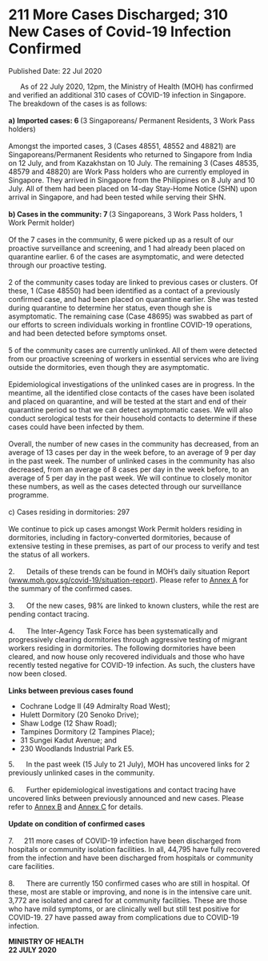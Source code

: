 <html>
    <meta http-equiv="Content-Type" content="text/html; charset=utf-8"/>
    <meta charset="utf-8"/>
    <title>211 More Cases Discharged; 310 New Cases of Covid-19 Infection Confirmed</title>
    <body><h1>211 More Cases Discharged; 310 New Cases of Covid-19 Infection Confirmed</h1>
    <p>Published Date: 22 Jul 2020</p> &nbsp; &nbsp; &nbsp; As of 22 July 2020, 12pm, the Ministry of Health (MOH) has confirmed and verified an additional 310 cases of COVID-19 infection in Singapore. The breakdown of the cases is as follows:&nbsp;<br><br><strong>a)</strong>&nbsp;<strong>Imported cases: 6 </strong>(3 Singaporeans/ Permanent Residents, 3 Work Pass holders) <br><br>Amongst the imported cases, 3 (Cases 48551, 48552 and 48821) are Singaporeans/Permanent Residents who returned to Singapore from India on 12 July, and from Kazakhstan on 10 July. The remaining 3 (Cases 48535, 48579 and 48820) are Work Pass holders who are currently employed in Singapore. They arrived in Singapore from the Philippines on 8 July and 10 July. All of them had been placed on 14-day Stay-Home Notice (SHN) upon arrival in Singapore, and had been tested while serving their SHN.&nbsp;<br><br><strong>b)&nbsp;Cases in the community: 7 </strong>(3 Singaporeans, 3 Work Pass holders, 1 Work Permit holder) <br><br>Of the 7 cases in the community, 6 were picked up as a result of our proactive surveillance and screening, and 1 had already been placed on quarantine earlier. 6 of the cases are asymptomatic, and were detected through our proactive testing. <br><br>2 of the community cases today are linked to previous cases or clusters. Of these, 1 (Case 48550) had been identified as a contact of a previously confirmed case, and had been placed on quarantine earlier. She was tested during quarantine to determine her status, even though she is asymptomatic. The remaining case (Case 48695) was swabbed as part of our efforts to screen individuals working in frontline COVID-19 operations, and had been detected before symptoms onset.&nbsp; <br><br>5 of the community cases are currently unlinked. All of them were detected from our proactive screening of workers in essential services who are living outside the dormitories, even though they are asymptomatic. <br><br>Epidemiological investigations of the unlinked cases are in progress. In the meantime, all the identified close contacts of the cases have been isolated and placed on quarantine, and will be tested at the start and end of their quarantine period so that we can detect asymptomatic cases. We will also conduct serological tests for their household contacts to determine if these cases could have been infected by them. <br><br>Overall, the number of new cases in the community has decreased, from an average of 13 cases per day in the week before, to an average of 9 per day in the past week. The number of unlinked cases in the community has also decreased, from an average of 8 cases per day in the week before, to an average of 5 per day in the past week.&nbsp;We will continue to closely monitor these numbers, as well as the cases detected through our surveillance programme.&nbsp;<br><br>c)&nbsp;Cases residing in dormitories: 297&nbsp; <br><br>We continue to pick up cases amongst Work Permit holders residing in dormitories, including in factory-converted dormitories, because of extensive testing in these premises, as part of our process to verify and test the status of all workers.&nbsp; <br><br>2.&nbsp; &nbsp; &nbsp;&nbsp;Details of these trends can be found in MOH’s daily situation Report (<a href="http://www.moh.gov.sg/covid-19/situation-report">www.moh.gov.sg/covid-19/situation-report</a>). Please refer to <u><a href="/docs/librariesprovider5/default-document-library/annex-af8dbde1ce8904bda9c2b59c451e6ebf1.pdf?sfvrsn=b197fcea_0" title="Annex A">Annex A</a></u> for the summary of the confirmed cases. <br><br>3.&nbsp; &nbsp; &nbsp; Of the new cases, 98% are linked to known clusters, while the rest are pending contact tracing. <br><br>4.&nbsp; &nbsp; &nbsp; The Inter-Agency Task Force has been systematically and progressively clearing dormitories through aggressive testing of migrant workers residing in dormitories. The following dormitories have been cleared, and now house only recovered individuals and those who have recently tested negative for COVID-19 infection. As such, the clusters have now been closed.&nbsp;<br><br><strong>Links between previous cases found</strong><ul><li>Cochrane Lodge II (49 Admiralty Road West); </li><li>Hulett Dormitory (20 Senoko Drive);</li><li>Shaw Lodge (12 Shaw Road); </li><li>Tampines Dormitory (2 Tampines Place);</li><li>31 Sungei Kadut Avenue; and</li><li>230 Woodlands Industrial Park E5.</li></ul><p>5.&nbsp; &nbsp; &nbsp; In the past week (15 July to 21 July), MOH has uncovered links for 2 previously unlinked cases in the community. <br><br>6.&nbsp; &nbsp; &nbsp; Further epidemiological investigations and contact tracing have uncovered links between previously announced and new cases. Please refer to <u><a href="/docs/librariesprovider5/default-document-library/annex-b4e2b1dac13e6469688680579eb7d3bef.pdf?sfvrsn=685e9762_0" title="Annex B">Annex B</a></u> and <u><a href="/docs/librariesprovider5/default-document-library/annex-ce32a6752a2db47d89ad2905d3cd88f0e.pdf?sfvrsn=59958ae3_0" title="Annex C">Annex C</a></u> for details.&nbsp;<br><br><strong>Update on condition of confirmed cases&nbsp;<br><br></strong>7.&nbsp; <strong>&nbsp; &nbsp;&nbsp;</strong>211 more cases of COVID-19 infection have been discharged from hospitals or community isolation facilities. In all, 44,795 have fully recovered from the infection and have been discharged from hospitals or community care facilities. <br><br>8.&nbsp; &nbsp; &nbsp; There are currently 150 confirmed cases who are still in hospital. Of these, most are stable or improving, and none is in the intensive care unit. 3,772 are isolated and cared for at community facilities. These are those who have mild symptoms, or are clinically well but still test positive for COVID-19. 27 have passed away from complications due to COVID-19 infection.<br></p> <div> <p><strong>MINISTRY OF HEALTH<br></strong><strong>22 JULY 2020</strong></p> </div></body>
</html>